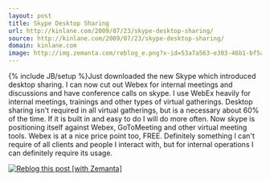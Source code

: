 ```yaml
---
layout: post
title: Skype Desktop Sharing
url: http://kinlane.com/2009/07/23/skype-desktop-sharing/
source: http://kinlane.com/2009/07/23/skype-desktop-sharing/
domain: kinlane.com
image: http://img.zemanta.com/reblog_e.png?x-id=53a7a563-e303-46b1-bf5a-cad9f813c8c2
---
```

{% include JB/setup %}Just downloaded the new Skype which introduced desktop sharing. I can now cut out Webex for internal meetings and discussions and have conference calls on skype. I use WebEx heavily for internal meetings, trainings and other types of virtual gatherings. Desktop sharing isn't required in all virtual gatherings, but is a necessary about 60% of the time. If it is built in and easy to do I will do more often. Now skype is positioning itself against Webex, GoToMeeting and other virtual meeting tools. Webex is at a nice price point too, FREE. Definitely something I can't require of all clients and people I interact with, but for internal operations I can definitely require its usage.
<div class="zemanta-pixie c2">
     <a class="zemanta-pixie-a" title="Reblog this post [with Zemanta]" href="http://reblog.zemanta.com/zemified/53a7a563-e303-46b1-bf5a-cad9f813c8c2/"><img class="zemanta-pixie-img c1" src="http://img.zemanta.com/reblog_e.png?x-id=53a7a563-e303-46b1-bf5a-cad9f813c8c2" alt="Reblog this post [with Zemanta]" /></a><span class="zem-script more-related pretty-attribution"><script src="http://static.zemanta.com/readside/loader.js" type="text/javascript">
</script></span>
</div>